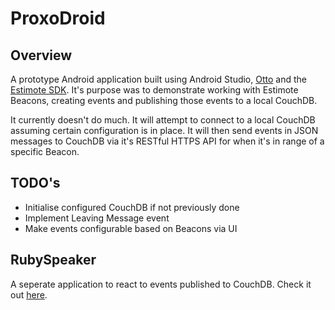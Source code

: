 # ProxoDroid

## Overview

A prototype Android application built using Android Studio, [Otto](https://github.com/square/otto) and the [Estimote SDK](https://github.com/Estimote/Android-SDK). It's purpose was to demonstrate working with Estimote Beacons, creating events and publishing those events to a local CouchDB.

It currently doesn't do much. It will attempt to connect to a local CouchDB assuming certain configuration is in place. It will then send events in JSON messages to CouchDB via it's RESTful HTTPS API for when it's in range of a specific Beacon.

## TODO's

- Initialise configured CouchDB if not previously done
- Implement Leaving Message event
- Make events configurable based on Beacons via UI

## RubySpeaker

A seperate application to react to events published to CouchDB. Check it out [here](https://github.com/danieljgmaclean/RubySpeaker).
